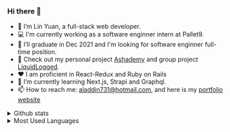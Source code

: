 ### Hi there 👋

- 🔭 I’m Lin Yuan, a full-stack web developer. 
- 💻 I'm currently working as a software enginner intern at Pallet9.
- 🤔 I’ll graduate in Dec 2021 and I'm looking for software enginner full-time position.
- 👀 Check out my personal project [Ashademy](https://ashademy731.herokuapp.com/#/) and group project [LiquidLogged](https://liquidlogged.herokuapp.com/#/).
- ❤️ I am proficient in React-Redux and Ruby on Rails
- 🌱 I’m currently learning Next.js, Strapi and Graphql.
- 📫 How to reach me: aladdin731@hotmail.com, and here is my [portfolio website](https://lin-yuan.netlify.app/)

<details>
  <summary>Github stats</summary>
  (https://github-readme-stats.vercel.app/api?username=aladdin731)
</details>


<details>
  <summary>Most Used Languages</summary>
  (https://github-readme-stats.vercel.app/api/top-langs/?username=aladdin731&theme=vue)
</details>
